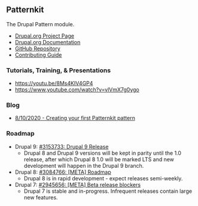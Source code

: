 ## Patternkit

The Drupal Pattern module.

- [Drupal.org Project Page](https://www.drupal.org/project/patternkit)
- [Drupal.org Documentation](https://www.drupal.org/docs/contributed-modules/patternkit)
- [GitHub Repository](https://github.com/drupal-pattern-lab/patternkit)
- [Contributing Guide](https://github.com/drupal-pattern-lab/patternkit/blob/8.x-1.x/CONTRIBUTING.md)

### Tutorials, Training, & Presentations

- https://youtu.be/8Ms4KIV4GP4
- https://www.youtube.com/watch?v=vlVmX7g0ygo

### Blog

- [8/10/2020 - Creating your first Patternkit pattern](blog/2020-08-10-your-first-pattern.md)

### Roadmap

- Drupal 9: [#3153733: Drupal 9 Release](https://www.drupal.org/project/patternkit/issues/3153733)
  - Drupal 8 and Drupal 9 versions will be kept in parity until the 1.0 release, after which Drupal 8 1.0 will be marked LTS and new development will happen in the Drupal 9 branch.
- Drupal 8: [#3084766: \[META\] Roadmap](https://www.drupal.org/project/patternkit/issues/3084766)
  - Drupal 8 is in rapid development - expect releases semi-weekly.
- Drupal 7: [#2945656: \[META\] Beta release blockers](https://www.drupal.org/project/patternkit/issues/2945656)
  - Drupal 7 is stable and in-progress. Infrequent releases contain large new features.
